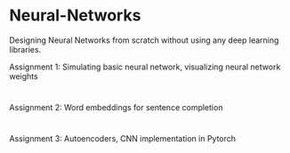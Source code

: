 # Neural-Networks

Designing Neural Networks from scratch without using any deep learning libraries.

Assignment 1: Simulating basic neural network, visualizing neural network weights
#
Assignment 2: Word embeddings for sentence completion
#
Assignment 3: Autoencoders, CNN implementation in Pytorch
